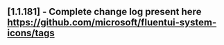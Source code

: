 ## [1.1.181] - Complete change log present here https://github.com/microsoft/fluentui-system-icons/tags